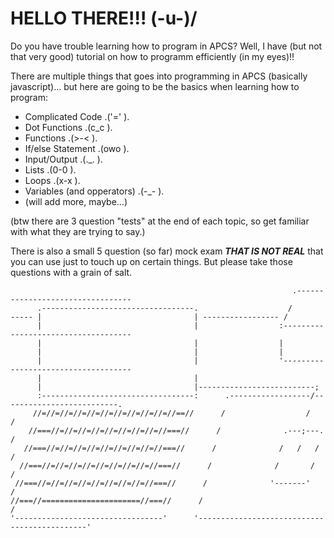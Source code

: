 # HELLO THERE!!! (-u-)/
Do you have trouble learning how to program in APCS? Well, I have (but not that very good) tutorial on how to programm efficiently (in my eyes)!!

There are multiple things that goes into programming in APCS (basically javascript)... but here are going to be the basics when learning how to program:
- Complicated Code .('=' ).
- Dot Functions .(c_c ).
- Functions .(>-< ).
- If/else Statement .(owo ).
- Input/Output .(._. ).
- Lists .(0-0 ).
- Loops .(x-x ).
- Variables (and opperators) .(-_- ).
- (will add more, maybe...)
  
(btw there are 3 question "tests" at the end of each topic, so get familiar with what they are trying to say.)

There is also a small 5 question (so far) mock exam ***THAT IS NOT REAL*** that you can use just to touch up on certain things. But please take those questions with a grain of salt.



```
                                                               .---------------------------------
      .----------------------------------.                    /                                   
----- |                                  | ----------------- /                                    
      |                                  |                  :------------------------------------
      |                                  |                  |                                    
      |                                  |                  |                                    
      |                                  |                  '------------------------------------
      |                                  |
      |                                  |--------------------------;
      :----------------------------------:      .------------------/--------------------------.
     //=//=//=//=//=//=//=//=//=//=//==//      /                  /                          /
    //===//=//=//=//=//=//=//=//=//===//      /              .---;---.                      /
   //===//=//=//=//=//=//=//=//=//===//      /              /   /   /                      /
  //===//=//=//=//=//=//=//=//=//===//      /              /       /                      /
 //===//=//=//=//=//=//=//=//=//===//      /              '-------'                      /
//===//======================//===//      /                                             /
'---------------------------------'      '---------------------------------------------'
```
